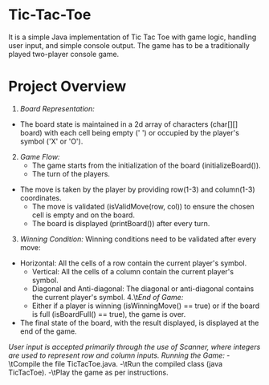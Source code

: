 # Tic-Tac-Toe
It is a simple Java implementation of Tic Tac Toe with game logic, handling user input, and simple console output. The game has to be a traditionally played two-player console game.
# Project Overview
1. *Board Representation:*
- The board state is maintained in a 2d array of characters (char[][] board) with each cell being empty (' ') or occupied by the player's symbol ('X' or 'O').

2. *Game Flow:*
   - The game starts from the initialization of the board (initializeBoard()).
   - The turn of the players.
- The move is taken by the player by providing row(1-3) and column(1-3) coordinates.
   - The move is validated (isValidMove(row, col)) to ensure the chosen cell is empty and on the board.
   - The board is displayed (printBoard()) after every turn.

3. *Winning Condition:*
   Winning conditions need to be validated after every move:
- Horizontal: All the cells of a row contain the current player's symbol.
  - Vertical: All the cells of a column contain the current player's symbol.
   - Diagonal and Anti-diagonal: The diagonal or anti-diagonal contains the current player's symbol.
4.\t*End of Game:*
  - Either if a player is winning (isWinningMove() == true) or if the board is full (isBoardFull() == true), the game is over.
- The final state of the board, with the result displayed, is displayed at the end of the game.

*User input is accepted primarily through the use of Scanner, where integers are used to represent row and column inputs.*
*Running the Game:*
-\tCompile the file TicTacToe.java.
-\tRun the compiled class (java TicTacToe).
-\tPlay the game as per instructions.



